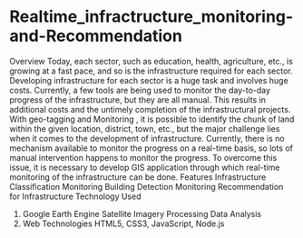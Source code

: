 # Realtime_infractructure_monitoring-and-Recommendation
Overview
Today, each sector, such as education, health, agriculture, etc., is growing at a fast pace, and so is the infrastructure required for each sector. Developing infrastructure for each sector is a huge task and involves huge costs. Currently, a few tools are being used to monitor the day-to-day progress of the infrastructure, but they are all manual. This results in additional costs and the untimely completion of the infrastructural projects.  With geo-tagging and Monitoring , it is possible to identify the chunk of land within the given location, district, town, etc., but the major challenge lies when it comes to the development of infrastructure. Currently, there is no mechanism available to monitor the progress on a real-time basis, so lots of manual intervention happens to monitor the progress. To overcome this issue, it is necessary to develop GIS application through which real-time monitoring of the infrastructure can be done.
Features
   Infrastructure Classification Monitoring
   Building Detection Monitoring
   Recommendation for Infrastructure
Technology Used
1. Google Earth Engine
   Satellite Imagery Processing
   Data Analysis
2. Web Technologies
   HTML5, CSS3, JavaScript, Node.js
